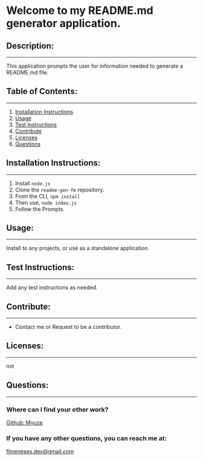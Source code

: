 # Welcome to my README.md generator application.

## Description:

---
This application prompts the user for information needed to generate a README.md file.

## Table of Contents:

---
1. [Installation Instructions](#installation-instructions)
2. [Usage](#usage)
3. [Test Instructions](#test-instructions)
4. [Contribute](#contribute)
5. [Licenses](#licenses)
6. [Questions](#questions)

## Installation Instructions:

---
1. Install `node.js`
2. Clone the `readme-gen-fm` repository.
3. From the CLI, `npm install`
4. Then use, `node index.js`
5. Follow the Prompts.

## Usage:

---
Install to any projects, or use as a standalone application.

## Test Instructions:

---
Add any test instructions as needed.

## Contribute:

---
- Contact me or Request to be a contributor.

## Licenses:

---
mit

## Questions:

---

### Where can I find your other work?



[Github: Myuze](https://github.com/Myuze)


### If you have any other questions, you can reach me at:



[flmeneses.dev@gmail.com](mailto:flmeneses.dev@gmail.com)

